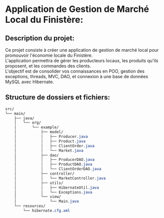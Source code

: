 # Application de Gestion de Marché Local du Finistère:  

## Description du projet:  

Ce projet consiste à créer une application de gestion de marché local pour promouvoir l'économie locale du Finistère.  
L'application permettra de gérer les producteurs locaux, les produits qu'ils proposent, et les commandes des clients.  
L'objectif est de consolider vos connaissances en POO, gestion des exceptions, threads, MVC, DAO, et connexion à une base de données MySQL avec Hibernate.  
  
## Structure de dossiers et fichiers:

```CSS
src/
└── main/
    ├── java/
    │   └── org/
    │       └── example/
    │           ├── model/
    │           │   ├── Producer.java
    │           │   ├── Product.java
    │           │   ├── ClientOrder.java
    │           │   └── Market.java
    │           ├── dao/
    │           │   ├── ProducerDAO.java
    │           │   ├── ProductDAO.java
    │           │   └── ClientOrderDAO.java
    │           ├── controller/
    │           │   └── MarketController.java
    │           ├── utils/
    │           │   ├── HibernateUtil.java
    │           │   └── Exceptions.java
    │           └── view/
    │               └── Main.java
    └── resources/
        └── hibernate.cfg.xml

```
